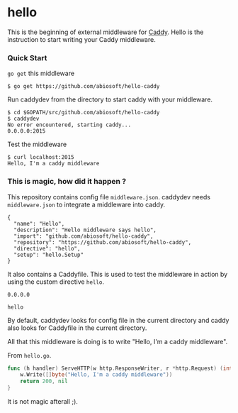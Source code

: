 # hello
This is the beginning of external middleware for [Caddy](http://caddyserver.com).
Hello is the instruction to start writing your Caddy middleware.

### Quick Start
`go get` this middleware

```shell
$ go get https://github.com/abiosoft/hello-caddy
```

Run caddydev from the directory to start caddy with your middleware.

```shell
$ cd $GOPATH/src/github.com/abiosoft/hello-caddy
$ caddydev
No error encountered, starting caddy...
0.0.0.0:2015
```
Test the middleware

```shell
$ curl localhost:2015
Hello, I'm a caddy middleware
```

### This is magic, how did it happen ?
This repository contains config file `middleware.json`. caddydev needs `middleware.json` to integrate a middleware into caddy.
```
{
  "name": "Hello",
  "description": "Hello middleware says hello",
  "import": "github.com/abiosoft/hello-caddy",
  "repository": "https://github.com/abiosoft/hello-caddy",
  "directive": "hello",
  "setup": "hello.Setup"
}
```
It also contains a Caddyfile. This is used to test the middleware in action by using the custom directive `hello`.
```
0.0.0.0

hello
```
By default, caddydev looks for config file in the current directory and caddy also looks for Caddyfile in the current directory.

All that this middleware is doing is to write "Hello, I'm a caddy middleware".

From `hello.go`.
```go
func (h handler) ServeHTTP(w http.ResponseWriter, r *http.Request) (int, error) {
	w.Write([]byte("Hello, I'm a caddy middleware"))
	return 200, nil
}
```

It is not magic afterall ;).
